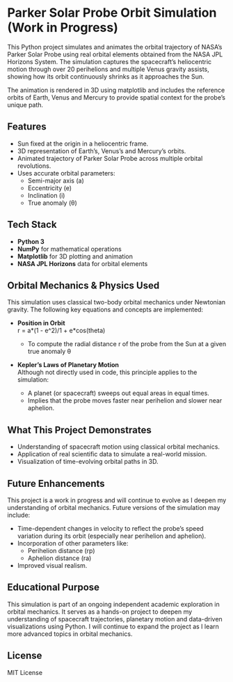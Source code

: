 # Parker Solar Probe Orbit Simulation (Work in Progress)

This Python project simulates and animates the orbital trajectory of NASA’s Parker Solar Probe using real orbital elements obtained from the NASA JPL Horizons System. The simulation captures the spacecraft’s heliocentric motion through over 20 perihelions and multiple Venus gravity assists, showing how its orbit continuously shrinks as it approaches the Sun.

The animation is rendered in 3D using matplotlib and includes the reference orbits of Earth, Venus and Mercury to provide spatial context for the probe’s unique path.

## Features

- Sun fixed at the origin in a heliocentric frame.
- 3D representation of Earth’s, Venus’s and Mercury’s orbits.
- Animated trajectory of Parker Solar Probe across multiple orbital revolutions.
- Uses accurate orbital parameters:
  - Semi-major axis (a)
  - Eccentricity (e)
  - Inclination (i)
  - True anomaly (θ)

## Tech Stack

- **Python 3**
- **NumPy** for mathematical operations
- **Matplotlib** for 3D plotting and animation
- **NASA JPL Horizons** data for orbital elements

## Orbital Mechanics & Physics Used

This simulation uses classical two-body orbital mechanics under Newtonian gravity. The following key equations and concepts are implemented:

- **Position in Orbit**  
  r = a*(1 - e^2)/1 + e*cos(theta)
  - To compute the radial distance r of the probe from the Sun at a given true anomaly θ

- **Kepler’s Laws of Planetary Motion**  
 Although not directly used in code, this principle applies to the simulation:
  - A planet (or spacecraft) sweeps out equal areas in equal times.
  - Implies that the probe moves faster near perihelion and slower near aphelion.

## What This Project Demonstrates

- Understanding of spacecraft motion using classical orbital mechanics.
- Application of real scientific data to simulate a real-world mission.
- Visualization of time-evolving orbital paths in 3D.

## Future Enhancements

This project is a work in progress and will continue to evolve as I deepen my understanding of orbital mechanics. Future versions of the simulation may include:
- Time-dependent changes in velocity to reflect the probe’s speed variation during its orbit (especially near perihelion and aphelion).
- Incorporation of other parameters like:
  - Perihelion distance (rp)
  - Aphelion distance (ra)
- Improved visual realism.
  
## Educational Purpose

This simulation is part of an ongoing independent academic exploration in orbital mechanics. It serves as a hands-on project to deepen my understanding of spacecraft trajectories, planetary motion and data-driven visualizations using Python. I will continue to expand the project as I learn more advanced topics in orbital mechanics.

## License

MIT License
